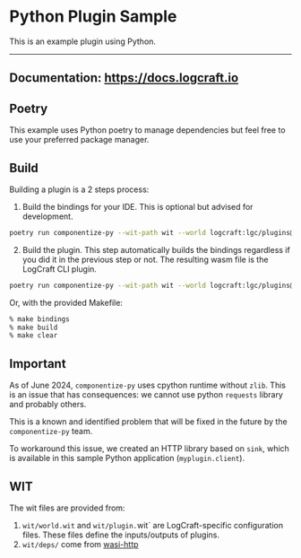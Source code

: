 # Python Plugin Sample

This is an example plugin using Python.

---
**Documentation**: <a href="https://docs.logcraft.io" target="_blank">https://docs.logcraft.io</a>
---

## Poetry

This example uses Python poetry to manage dependencies but feel free to use your preferred package manager.

## Build

Building a plugin is a 2 steps process:

1. Build the bindings for your IDE. This is optional but advised for development.

```bash
poetry run componentize-py --wit-path wit --world logcraft:lgc/plugins@0.1.0 bindings myplugin
```

2. Build the plugin. This step automatically builds the bindings regardless if you did it in the previous step or not. The resulting wasm file is the LogCraft CLI plugin.

```bash
poetry run componentize-py --wit-path wit --world logcraft:lgc/plugins@0.1.0 componentize -p myplugin main -o my-plugin.wasm
```

Or, with the provided Makefile:

```bash
% make bindings
% make build
% make clear
```

## Important
As of June 2024, `componentize-py` uses cpython runtime without `zlib`. This is an issue that has consequences: we cannot use python `requests` library and probably others.

This is a known and identified problem that will be fixed in the future by the `componentize-py` team.

To workaround this issue, we created an HTTP library based on `sink`, which is available in this sample Python application (`myplugin.client`).

## WIT

The wit files are provided from:

1. `wit/world.wit` and `wit/plugin.`wit` are LogCraft-specific configuration files. These files define the inputs/outputs of plugins.
2. `wit/deps/` come from [wasi-http](https://github.com/WebAssembly/wasi-http/tree/main/wit/deps)